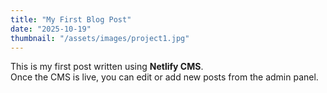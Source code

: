 ```yaml
---
title: "My First Blog Post"
date: "2025-10-19"
thumbnail: "/assets/images/project1.jpg"
---
```


This is my first post written using **Netlify CMS**.  
Once the CMS is live, you can edit or add new posts from the admin panel.
